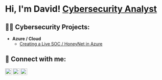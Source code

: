 <h1>Hi, I'm David! <a href="https://www.linkedin.com/in/yesdavidknowstech/">Cybersecurity Analyst</a></h1>

<h2>👨‍💻 Cybersecurity Projects:</h2>

- <b>Azure / Cloud</b>
  - [Creating a Live SOC / HoneyNet in Azure](https://github.com/davidjenkins85/Cloud-SOC)


<h2> 🤳 Connect with me:</h2>

[<img align="left" alt="JoshMadakor | YouTube" width="22px" src="https://cdn.jsdelivr.net/npm/simple-icons@v3/icons/youtube.svg" />][youtube]
[<img align="left" alt="JoshMadakor | LinkedIn" width="22px" src="https://cdn.jsdelivr.net/npm/simple-icons@v3/icons/linkedin.svg" />][linkedin]
[<img align="left" alt="JoshMadakor | Instagram" width="22px" src="https://cdn.jsdelivr.net/npm/simple-icons@v3/icons/instagram.svg" />][instagram]

[youtube]: https://www.youtube.com/channel/UCQdBpIfHzXMR6SXis8t5PdQ
[instagram]: https://www.instagram.com/yesdavidknowstech/
[linkedin]: https://linkedin.com/in/yesdavidknowstech

<!--
**joshmadakor1/joshmadakor1** is a ✨ _special_ ✨ repository because its `README.md` (this file) appears on your GitHub profile.

Here are some ideas to get you started:

- 🔭 I’m currently working on ...
- 🌱 I’m currently learning ...
- 👯 I’m looking to collaborate on ...
- 🤔 I’m looking for help with ...
- 💬 Ask me about ...
- 📫 How to reach me: ...
- 😄 Pronouns: ...
- ⚡ Fun fact: ...
-->
